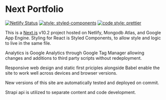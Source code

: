 # Next Portfolio

[![Netlify Status](https://api.netlify.com/api/v1/badges/ed50f56e-4fc2-4c98-8b66-1e5074c6f3d3/deploy-status)](https://app.netlify.com/sites/next-starter/deploys)
[![style: styled-components](https://img.shields.io/badge/style-%F0%9F%92%85%20styled--components-orange.svg?colorB=daa357&colorA=db748e)](https://github.com/styled-components/styled-components)
[![code style: prettier](https://img.shields.io/badge/code_style-prettier-ff69b4.svg?style=flat-square)](https://github.com/prettier/prettier)

This is a [Next.js](https://nextjs.org/) v10.2 project hosted on Netlify, Mongodb Atlas, and Google App Engine. Styling for React is Styled Components, to allow style and logic to live in the same file. 

Analytics is Google Analytics through Google Tag Manager allowing changes and additions to third party scripts without redeployment.

Responsive web design and static first priciples alongside Babel enable the site to work well across devices and browser versions.

New versions of this site are automatically tested and deployed on commit.

Strapi api is utilized to separate content and code development.
